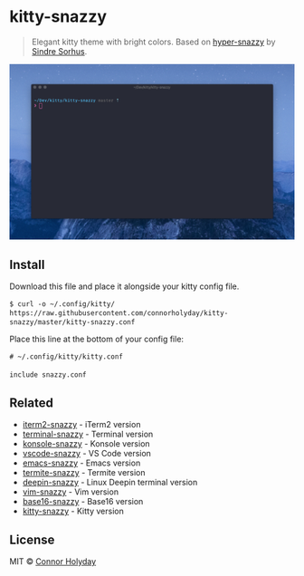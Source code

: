 # kitty-snazzy

> Elegant kitty theme with bright colors. Based on [hyper-snazzy](https://github.com/sindresorhus/hyper-snazzy/) by [Sindre Sorhus](https://sindresorhus.com).

![](screenshot.png)


## Install

Download this file and place it alongside your kitty config file.
```
$ curl -o ~/.config/kitty/ https://raw.githubusercontent.com/connorholyday/kitty-snazzy/master/kitty-snazzy.conf
```

Place this line at the bottom of your config file:
```
# ~/.config/kitty/kitty.conf

include snazzy.conf
```

## Related

- [iterm2-snazzy](https://github.com/sindresorhus/iterm2-snazzy) - iTerm2 version
- [terminal-snazzy](https://github.com/sindresorhus/terminal-snazzy) - Terminal version
- [konsole-snazzy](https://github.com/miedzinski/konsole-snazzy) - Konsole version
- [vscode-snazzy](https://github.com/Tyriar/vscode-snazzy) - VS Code version
- [emacs-snazzy](https://github.com/weijiangan/emacs-snazzy) - Emacs version
- [termite-snazzy](https://github.com/kbobrowski/termite-snazzy) - Termite version
- [deepin-snazzy](https://github.com/xxczaki/deepin-snazzy) - Linux Deepin terminal version
- [vim-snazzy](https://github.com/connorholyday/vim-snazzy) - Vim version
- [base16-snazzy](https://github.com/h404bi/base16-snazzy-scheme) - Base16 version
- [kitty-snazzy](https://github.com/connorholyday/kitty-snazzy) - Kitty version


## License

MIT © [Connor Holyday](https://holyday.me)
